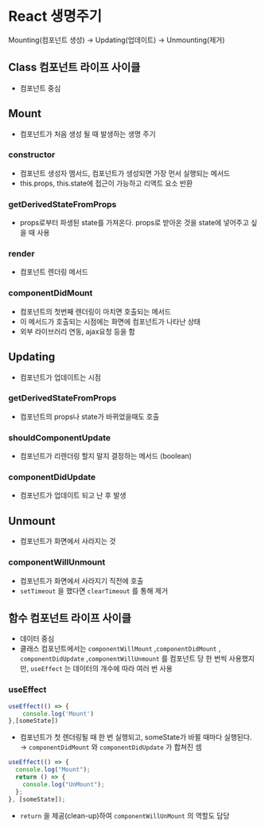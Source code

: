 # React 생명주기

Mounting(컴포넌트 생성) → Updating(업데이트) → Unmounting(제거)

## Class 컴포넌트 라이프 사이클

- 컴포넌트 중심

## Mount

- 컴포넌트가 처음 생성 될 때 발생하는 생명 주기

### constructor

- 컴포넌트 생성자 멤서드, 컴포넌트가 생성되면 가장 먼서 실행되는 메서드
- this.props, this.state에 접근이 가능하고 리액트 요소 반환

### getDerivedStateFromProps

- props로부터 파생된 state를 가져온다. props로 받아온 것을 state에 넣어주고 싶을 때 사용

### render

- 컴포넌트 렌더링 메서드

### componentDidMount

- 컴포넌트의 첫번째 렌더링이 마치면 호출되는 메서드
- 이 메서드가 호출되는 시점에는 화면에 컴포넌트가 나타난 상태
- 외부 라이브러리 연동, ajax요청 등을 함

## Updating

- 컴포넌트가 업데이트는 시점

### getDerivedStateFromProps

- 컴포넌트의 props나 state가 바뀌었을때도 호출

### shouldComponentUpdate

- 컴포넌트가 리렌더링 할지 말지 결정하는 메서드 (boolean)

### componentDidUpdate

- 컴포넌트가 업데이트 되고 난 후 발생

## Unmount

- 컴포넌트가 화면에서 사라지는 것

### componentWillUnmount

- 컴포넌트가 화면에서 사라지기 직전에 호출
- `setTimeout` 을 했다면 `clearTimeout` 를 통해 제거

## 함수 컴포넌트 라이프 사이클

- 데이터 중심
- 클래스 컴포넌트에서는 `componentWillMount` ,`componentDidMount` , `componentDidUpdate` ,`componentWillUnmount` 를 컴포넌트 당 한 번씩 사용했지만, `useEffect` 는 데이터의 개수에 따라 여러 번 사용

### useEffect

```jsx
useEffect(() => {
    console.log('Mount')
},[someState])
```

- 컴포넌트가 첫 렌더링될 때 한 번 실행되고, someState가 바뀔 때마다 실행된다. → `componentDidMount` 와 `componentDidUpdate` 가 합쳐진 셈

```jsx
useEffect(() => {
  console.log("Mount");
  return () => {
    console.log("UnMount");
  };
}, [someState]);
```

- `return` 을 제공(clean-up)하여 `componentWillUnMount` 의 역할도 담당